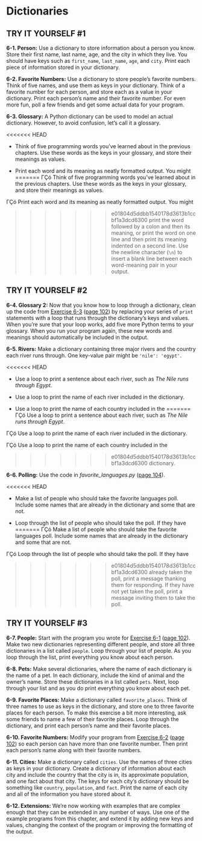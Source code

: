 

# Dictionaries


## TRY IT YOURSELF #1

<span id="ch6exe1"></span>**6-1. Person:** Use a dictionary to store
information about a person you know. Store their first name, last name,
age, and the city in which they live. You should have keys such as
`first_name`, `last_name`, `age`, and `city`. Print each piece of
information stored in your dictionary.

<span id="ch6exe2"></span>**6-2. Favorite Numbers:** Use a dictionary to
store people&rsquo;s favorite numbers. Think of five names, and use them as
keys in your dictionary. Think of a favorite number for each person, and
store each as a value in your dictionary. Print each person&rsquo;s name and
their favorite number. For even more fun, poll a few friends and get
some actual data for your program.

<span id="ch6exe3"></span>**6-3. Glossary:** A Python dictionary can be
used to model an actual dictionary. However, to avoid confusion, let&rsquo;s
call it a glossary.

<<<<<<< HEAD
- Think of five programming words you&rsquo;ve learned about in the previous
chapters. Use these words as the keys in your glossary, and store their
meanings as values.

- Print each word and its meaning as neatly formatted output. You might
=======
ΓÇó Think of five programming words you&rsquo;ve learned about in the previous
chapters. Use these words as the keys in your glossary, and store their
meanings as values.

ΓÇó Print each word and its meaning as neatly formatted output. You might
>>>>>>> e01804d5ddbb1540178d3613b1ccbf1a3dcd6300
print the word followed by a colon and then its meaning, or print the
word on one line and then print its meaning indented on a second line.
Use the newline character (`\n`) to insert a blank line between each
word-meaning pair in your output.



## TRY IT YOURSELF #2

<span id="ch6exe4"></span>**6-4. Glossary 2:** Now that you know how to
loop through a dictionary, clean up the code from [Exercise
6-3](../chapter_06/README.md#ch6exe3) ([page 102](../chapter_06/README.md#page_102)) by replacing
your series of `print` statements with a loop that runs through the
dictionary&rsquo;s keys and values. When you&rsquo;re sure that your loop works, add
five more Python terms to your glossary. When you run your program
again, these new words and meanings should automatically be included in
the output.

<span id="ch6exe5"></span>**6-5. Rivers:** Make a dictionary containing
three major rivers and the country each river runs through. One
key-value pair might be `'nile': 'egypt'`.

<<<<<<< HEAD
- Use a loop to print a sentence about each river, such as *The Nile
runs through Egypt*.

- Use a loop to print the name of each river included in the dictionary.

- Use a loop to print the name of each country included in the
=======
ΓÇó Use a loop to print a sentence about each river, such as *The Nile
runs through Egypt*.

ΓÇó Use a loop to print the name of each river included in the dictionary.

ΓÇó Use a loop to print the name of each country included in the
>>>>>>> e01804d5ddbb1540178d3613b1ccbf1a3dcd6300
dictionary.

<span id="ch6exe6"></span>**6-6. Polling:** Use the code in
*favorite_languages.py* ([page 104](../chapter_06/README.md#page_104)).

<<<<<<< HEAD
- Make a list of people who should take the favorite languages poll.
Include some names that are already in the dictionary and some that are
not.

- Loop through the list of people who should take the poll. If they have
=======
ΓÇó Make a list of people who should take the favorite languages poll.
Include some names that are already in the dictionary and some that are
not.

ΓÇó Loop through the list of people who should take the poll. If they have
>>>>>>> e01804d5ddbb1540178d3613b1ccbf1a3dcd6300
already taken the poll, print a message thanking them for responding. If
they have not yet taken the poll, print a message inviting them to take
the poll.



## TRY IT YOURSELF #3

<span id="ch6exe7"></span>**6-7. People:** Start with the program you
wrote for [Exercise 6-1](../chapter_06/README.md#ch6exe1) ([page
102](../chapter_06/README.md#page_102)). Make two new dictionaries representing
different people, and store all three dictionaries in a list called
`people`. Loop through your list of people. As you loop through the
list, print everything you know about each person.

<span id="page_115"></span><span id="ch6exe8"></span>**6-8. Pets:** Make
several dictionaries, where the name of each dictionary is the name of a
pet. In each dictionary, include the kind of animal and the owner&rsquo;s
name. Store these dictionaries in a list called `pets`. Next, loop
through your list and as you do print everything you know about each
pet.

<span id="ch6exe9"></span>**6-9. Favorite Places:** Make a dictionary
called `favorite_places`. Think of three names to use as keys in the
dictionary, and store one to three favorite places for each person. To
make this exercise a bit more interesting, ask some friends to name a
few of their favorite places. Loop through the dictionary, and print
each person&rsquo;s name and their favorite places.

<span id="ch6exe10"></span>**6-10. Favorite Numbers:** Modify your
program from [Exercise 6-2](../chapter_06/README.md#ch6exe2) ([page
102](../chapter_06/README.md#page_102)) so each person can have more than one favorite
number. Then print each person&rsquo;s name along with their favorite numbers.

<span id="ch6exe11"></span>**6-11. Cities:** Make a dictionary called
`cities`. Use the names of three cities as keys in your dictionary.
Create a dictionary of information about each city and include the
country that the city is in, its approximate population, and one fact
about that city. The keys for each city&rsquo;s dictionary should be something
like `country`, `population`, and `fact`. Print the name of each city
and all of the information you have stored about it.

<span id="ch6exe12"></span>**6-12. Extensions:** We&rsquo;re now working with
examples that are complex enough that they can be extended in any number
of ways. Use one of the example programs from this chapter, and extend
it by adding new keys and values, changing the context of the program or
improving the formatting of the output.

